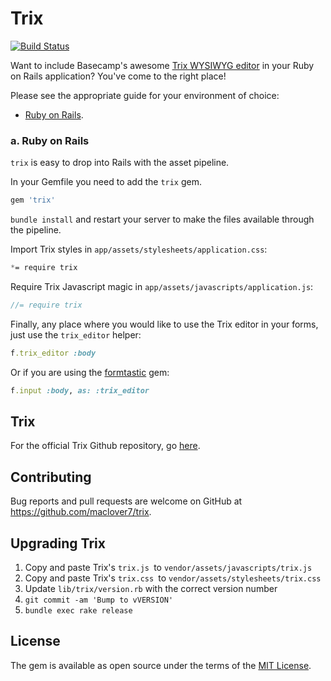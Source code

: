 # Trix

[![Build Status](https://travis-ci.org/maclover7/trix.svg)](https://travis-ci.org/maclover7/trix)

Want to include Basecamp's awesome [Trix WYSIWYG
editor](http://trix-editor.org) in your Ruby on Rails application?
You've come to the right place!

Please see the appropriate guide for your environment of choice:

* [Ruby on Rails](#a-ruby-on-rails).

### a. Ruby on Rails

`trix` is easy to drop into Rails with the asset pipeline.

In your Gemfile you need to add the `trix` gem.

```ruby
gem 'trix'
```

`bundle install` and restart your server to make the files available through the pipeline.

Import Trix styles in `app/assets/stylesheets/application.css`:

```css
*= require trix
```

Require Trix Javascript magic in `app/assets/javascripts/application.js`:

```js
//= require trix
```

Finally, any place where you would like to use the Trix editor in your
forms, just use the `trix_editor` helper:

```ruby
f.trix_editor :body
```

Or if you are using the [formtastic](https://github.com/justinfrench/formtastic) gem:

```ruby
f.input :body, as: :trix_editor
```


## Trix

For the official Trix Github repository, go
[here](https://github.com/basecamp/trix).

## Contributing

Bug reports and pull requests are welcome on GitHub at https://github.com/maclover7/trix.

## Upgrading Trix
1. Copy and paste Trix's `trix.js `to `vendor/assets/javascripts/trix.js`
2. Copy and paste Trix's `trix.css `to `vendor/assets/stylesheets/trix.css`
3. Update `lib/trix/version.rb` with the correct version number
4. `git commit -am 'Bump to vVERSION'`
4. `bundle exec rake release`

## License

The gem is available as open source under the terms of the [MIT License](http://opensource.org/licenses/MIT).
